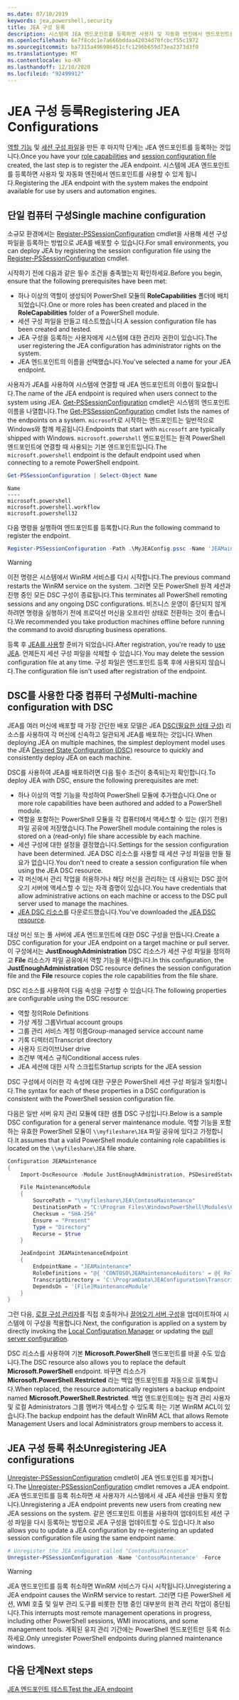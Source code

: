 ```yaml
---
ms.date: 07/10/2019
keywords: jea,powershell,security
title: JEA 구성 등록
description: 시스템에 JEA 엔드포인트를 등록하면 사용자 및 자동화 엔진에서 엔드포인트를 사용할 수 있게 됩니다.
ms.openlocfilehash: 6e7f8cdc1e7a666bddaa42034d70fcbcf55c1972
ms.sourcegitcommit: ba7315a496986451cfc1296b659d73ea2373d3f0
ms.translationtype: MT
ms.contentlocale: ko-KR
ms.lasthandoff: 12/10/2020
ms.locfileid: "92499912"
---
```

# <a name="registering-jea-configurations"></a><span data-ttu-id="651bc-104">JEA 구성 등록</span><span class="sxs-lookup"><span data-stu-id="651bc-104">Registering JEA Configurations</span></span>

<span data-ttu-id="651bc-105">[역할 기능](role-capabilities.md) 및 [세션 구성 파일](session-configurations.md)을 만든 후 마지막 단계는 JEA 엔드포인트를 등록하는 것입니다.</span><span class="sxs-lookup"><span data-stu-id="651bc-105">Once you have your [role capabilities](role-capabilities.md) and [session configuration file](session-configurations.md) created, the last step is to register the JEA endpoint.</span></span> <span data-ttu-id="651bc-106">시스템에 JEA 엔드포인트를 등록하면 사용자 및 자동화 엔진에서 엔드포인트를 사용할 수 있게 됩니다.</span><span class="sxs-lookup"><span data-stu-id="651bc-106">Registering the JEA endpoint with the system makes the endpoint available for use by users and automation engines.</span></span>

## <a name="single-machine-configuration"></a><span data-ttu-id="651bc-107">단일 컴퓨터 구성</span><span class="sxs-lookup"><span data-stu-id="651bc-107">Single machine configuration</span></span>

<span data-ttu-id="651bc-108">소규모 환경에서는 [Register-PSSessionConfiguration](/powershell/module/microsoft.powershell.core/register-pssessionconfiguration) cmdlet을 사용해 세션 구성 파일을 등록하는 방법으로 JEA를 배포할 수 있습니다.</span><span class="sxs-lookup"><span data-stu-id="651bc-108">For small environments, you can deploy JEA by registering the session configuration file using the [Register-PSSessionConfiguration](/powershell/module/microsoft.powershell.core/register-pssessionconfiguration) cmdlet.</span></span>

<span data-ttu-id="651bc-109">시작하기 전에 다음과 같은 필수 조건을 충족했는지 확인하세요.</span><span class="sxs-lookup"><span data-stu-id="651bc-109">Before you begin, ensure that the following prerequisites have been met:</span></span>

- <span data-ttu-id="651bc-110">하나 이상의 역할이 생성되어 PowerShell 모듈의 **RoleCapabilities** 폴더에 배치되었습니다.</span><span class="sxs-lookup"><span data-stu-id="651bc-110">One or more roles has been created and placed in the **RoleCapabilities** folder of a PowerShell module.</span></span>
- <span data-ttu-id="651bc-111">세션 구성 파일을 만들고 테스트했습니다.</span><span class="sxs-lookup"><span data-stu-id="651bc-111">A session configuration file has been created and tested.</span></span>
- <span data-ttu-id="651bc-112">JEA 구성을 등록하는 사용자에게 시스템에 대한 관리자 권한이 있습니다.</span><span class="sxs-lookup"><span data-stu-id="651bc-112">The user registering the JEA configuration has administrator rights on the system.</span></span>
- <span data-ttu-id="651bc-113">JEA 엔드포인트의 이름을 선택했습니다.</span><span class="sxs-lookup"><span data-stu-id="651bc-113">You've selected a name for your JEA endpoint.</span></span>

<span data-ttu-id="651bc-114">사용자가 JEA를 사용하여 시스템에 연결할 때 JEA 엔드포인트의 이름이 필요합니다.</span><span class="sxs-lookup"><span data-stu-id="651bc-114">The name of the JEA endpoint is required when users connect to the system using JEA.</span></span> <span data-ttu-id="651bc-115">[Get-PSSessionConfiguration](/powershell/module/microsoft.powershell.core/get-pssessionconfiguration) cmdlet은 시스템의 엔드포인트 이름을 나열합니다.</span><span class="sxs-lookup"><span data-stu-id="651bc-115">The [Get-PSSessionConfiguration](/powershell/module/microsoft.powershell.core/get-pssessionconfiguration) cmdlet lists the names of the endpoints on a system.</span></span> <span data-ttu-id="651bc-116">`microsoft`로 시작하는 엔드포인트는 일반적으로 Windows와 함께 제공됩니다.</span><span class="sxs-lookup"><span data-stu-id="651bc-116">Endpoints that start with `microsoft` are typically shipped with Windows.</span></span> <span data-ttu-id="651bc-117">`microsoft.powershell` 엔드포인트는 원격 PowerShell 엔드포인트에 연결할 때 사용되는 기본 엔드포인트입니다.</span><span class="sxs-lookup"><span data-stu-id="651bc-117">The `microsoft.powershell` endpoint is the default endpoint used when connecting to a remote PowerShell endpoint.</span></span>

```powershell
Get-PSSessionConfiguration | Select-Object Name
```

```Output
Name
----
microsoft.powershell
microsoft.powershell.workflow
microsoft.powershell32
```

<span data-ttu-id="651bc-118">다음 명령을 실행하여 엔드포인트를 등록합니다.</span><span class="sxs-lookup"><span data-stu-id="651bc-118">Run the following command to register the endpoint.</span></span>

```powershell
Register-PSSessionConfiguration -Path .\MyJEAConfig.pssc -Name 'JEAMaintenance' -Force
```

> [!WARNING]
> <span data-ttu-id="651bc-119">이전 명령은 시스템에서 WinRM 서비스를 다시 시작합니다.</span><span class="sxs-lookup"><span data-stu-id="651bc-119">The previous command restarts the WinRM service on the system.</span></span> <span data-ttu-id="651bc-120">그러면 모든 PowerShell 원격 세션과 진행 중인 모든 DSC 구성이 종료됩니다.</span><span class="sxs-lookup"><span data-stu-id="651bc-120">This terminates all PowerShell remoting sessions and any ongoing DSC configurations.</span></span> <span data-ttu-id="651bc-121">비즈니스 운영이 중단되지 않게 하려면 명령을 실행하기 전에 프로덕션 머신을 오프라인 상태로 전환하는 것이 좋습니다.</span><span class="sxs-lookup"><span data-stu-id="651bc-121">We recommended you take production machines offline before running the command to avoid disrupting business operations.</span></span>

<span data-ttu-id="651bc-122">등록 후 [JEA를 사용](using-jea.md)할 준비가 되었습니다.</span><span class="sxs-lookup"><span data-stu-id="651bc-122">After registration, you're ready to [use JEA](using-jea.md).</span></span> <span data-ttu-id="651bc-123">언제든지 세션 구성 파일을 삭제할 수 있습니다.</span><span class="sxs-lookup"><span data-stu-id="651bc-123">You may delete the session configuration file at any time.</span></span> <span data-ttu-id="651bc-124">구성 파일은 엔드포인트 등록 후에 사용되지 않습니다.</span><span class="sxs-lookup"><span data-stu-id="651bc-124">The configuration file isn't used after registration of the endpoint.</span></span>

## <a name="multi-machine-configuration-with-dsc"></a><span data-ttu-id="651bc-125">DSC를 사용한 다중 컴퓨터 구성</span><span class="sxs-lookup"><span data-stu-id="651bc-125">Multi-machine configuration with DSC</span></span>

<span data-ttu-id="651bc-126">JEA를 여러 머신에 배포할 때 가장 간단한 배포 모델은 JEA [DSC(필요한 상태 구성)](../../../dsc/overview/overview.md) 리소스를 사용하여 각 머신에 신속하고 일관되게 JEA를 배포하는 것입니다.</span><span class="sxs-lookup"><span data-stu-id="651bc-126">When deploying JEA on multiple machines, the simplest deployment model uses the JEA [Desired State Configuration (DSC)](../../../dsc/overview/overview.md) resource to quickly and consistently deploy JEA on each machine.</span></span>

<span data-ttu-id="651bc-127">DSC를 사용하여 JEA를 배포하려면 다음 필수 조건이 충족되는지 확인합니다.</span><span class="sxs-lookup"><span data-stu-id="651bc-127">To deploy JEA with DSC, ensure the following prerequisites are met:</span></span>

- <span data-ttu-id="651bc-128">하나 이상의 역할 기능을 작성하여 PowerShell 모듈에 추가했습니다.</span><span class="sxs-lookup"><span data-stu-id="651bc-128">One or more role capabilities have been authored and added to a PowerShell module.</span></span>
- <span data-ttu-id="651bc-129">역할을 포함하는 PowerShell 모듈을 각 컴퓨터에서 액세스할 수 있는 (읽기 전용) 파일 공유에 저장했습니다.</span><span class="sxs-lookup"><span data-stu-id="651bc-129">The PowerShell module containing the roles is stored on a (read-only) file share accessible by each machine.</span></span>
- <span data-ttu-id="651bc-130">세션 구성에 대한 설정을 결정했습니다.</span><span class="sxs-lookup"><span data-stu-id="651bc-130">Settings for the session configuration have been determined.</span></span> <span data-ttu-id="651bc-131">JEA DSC 리소스를 사용할 때 세션 구성 파일을 만들 필요가 없습니다.</span><span class="sxs-lookup"><span data-stu-id="651bc-131">You don't need to create a session configuration file when using the JEA DSC resource.</span></span>
- <span data-ttu-id="651bc-132">각 머신에서 관리 작업을 허용하거나 해당 머신을 관리하는 데 사용되는 DSC 끌어오기 서버에 액세스할 수 있는 자격 증명이 있습니다.</span><span class="sxs-lookup"><span data-stu-id="651bc-132">You have credentials that allow administrative actions on each machine or access to the DSC pull server used to manage the machines.</span></span>
- <span data-ttu-id="651bc-133">[JEA DSC 리소스](https://github.com/powershell/JEA/tree/master/DSC%20Resource)를 다운로드했습니다.</span><span class="sxs-lookup"><span data-stu-id="651bc-133">You've downloaded the [JEA DSC resource](https://github.com/powershell/JEA/tree/master/DSC%20Resource).</span></span>

<span data-ttu-id="651bc-134">대상 머신 또는 풀 서버에 JEA 엔드포인트에 대한 DSC 구성을 만듭니다.</span><span class="sxs-lookup"><span data-stu-id="651bc-134">Create a DSC configuration for your JEA endpoint on a target machine or pull server.</span></span> <span data-ttu-id="651bc-135">이 구성에서는 **JustEnoughAdministration** DSC 리소스가 세션 구성 파일을 정의하고 **File** 리소스가 파일 공유에서 역할 기능을 복사합니다.</span><span class="sxs-lookup"><span data-stu-id="651bc-135">In this configuration, the **JustEnoughAdministration** DSC resource defines the session configuration file and the **File** resource copies the role capabilities from the file share.</span></span>

<span data-ttu-id="651bc-136">DSC 리소스를 사용하여 다음 속성을 구성할 수 있습니다.</span><span class="sxs-lookup"><span data-stu-id="651bc-136">The following properties are configurable using the DSC resource:</span></span>

- <span data-ttu-id="651bc-137">역할 정의</span><span class="sxs-lookup"><span data-stu-id="651bc-137">Role Definitions</span></span>
- <span data-ttu-id="651bc-138">가상 계정 그룹</span><span class="sxs-lookup"><span data-stu-id="651bc-138">Virtual account groups</span></span>
- <span data-ttu-id="651bc-139">그룹 관리 서비스 계정 이름</span><span class="sxs-lookup"><span data-stu-id="651bc-139">Group-managed service account name</span></span>
- <span data-ttu-id="651bc-140">기록 디렉터리</span><span class="sxs-lookup"><span data-stu-id="651bc-140">Transcript directory</span></span>
- <span data-ttu-id="651bc-141">사용자 드라이브</span><span class="sxs-lookup"><span data-stu-id="651bc-141">User drive</span></span>
- <span data-ttu-id="651bc-142">조건부 액세스 규칙</span><span class="sxs-lookup"><span data-stu-id="651bc-142">Conditional access rules</span></span>
- <span data-ttu-id="651bc-143">JEA 세션에 대한 시작 스크립트</span><span class="sxs-lookup"><span data-stu-id="651bc-143">Startup scripts for the JEA session</span></span>

<span data-ttu-id="651bc-144">DSC 구성에서 이러한 각 속성에 대한 구문은 PowerShell 세션 구성 파일과 일치합니다.</span><span class="sxs-lookup"><span data-stu-id="651bc-144">The syntax for each of these properties in a DSC configuration is consistent with the PowerShell session configuration file.</span></span>

<span data-ttu-id="651bc-145">다음은 일반 서버 유지 관리 모듈에 대한 샘플 DSC 구성입니다.</span><span class="sxs-lookup"><span data-stu-id="651bc-145">Below is a sample DSC configuration for a general server maintenance module.</span></span> <span data-ttu-id="651bc-146">역할 기능을 포함하는 유효한 PowerShell 모듈이 `\\myfileshare\JEA` 파일 공유에 있다고 가정합니다.</span><span class="sxs-lookup"><span data-stu-id="651bc-146">It assumes that a valid PowerShell module containing role capabilities is located on the `\\myfileshare\JEA` file share.</span></span>

```powershell
Configuration JEAMaintenance
{
    Import-DscResource -Module JustEnoughAdministration, PSDesiredStateConfiguration

    File MaintenanceModule
    {
        SourcePath = "\\myfileshare\JEA\ContosoMaintenance"
        DestinationPath = "C:\Program Files\WindowsPowerShell\Modules\ContosoMaintenance"
        Checksum = "SHA-256"
        Ensure = "Present"
        Type = "Directory"
        Recurse = $true
    }

    JeaEndpoint JEAMaintenanceEndpoint
    {
        EndpointName = "JEAMaintenance"
        RoleDefinitions = "@{ 'CONTOSO\JEAMaintenanceAuditors' = @{ RoleCapabilities = 'GeneralServerMaintenance-Audit' }; 'CONTOSO\JEAMaintenanceAdmins' = @{ RoleCapabilities = 'GeneralServerMaintenance-Audit', 'GeneralServerMaintenance-Admin' } }"
        TranscriptDirectory = 'C:\ProgramData\JEAConfiguration\Transcripts'
        DependsOn = '[File]MaintenanceModule'
    }
}
```

<span data-ttu-id="651bc-147">그런 다음, [로컬 구성 관리자](/powershell/scripting/dsc/managing-nodes/metaConfig)를 직접 호출하거나 [끌어오기 서버 구성](/powershell/scripting/dsc/pull-server/pullServer)을 업데이트하여 시스템에 이 구성을 적용합니다.</span><span class="sxs-lookup"><span data-stu-id="651bc-147">Next, the configuration is applied on a system by directly invoking the [Local Configuration Manager](/powershell/scripting/dsc/managing-nodes/metaConfig) or updating the [pull server configuration](/powershell/scripting/dsc/pull-server/pullServer).</span></span>

<span data-ttu-id="651bc-148">DSC 리소스를 사용하여 기본 **Microsoft.PowerShell** 엔드포인트를 바꿀 수도 있습니다.</span><span class="sxs-lookup"><span data-stu-id="651bc-148">The DSC resource also allows you to replace the default **Microsoft.PowerShell** endpoint.</span></span> <span data-ttu-id="651bc-149">바꾸면 리소스가 **Microsoft.PowerShell.Restricted** 라는 백업 엔드포인트를 자동으로 등록합니다.</span><span class="sxs-lookup"><span data-stu-id="651bc-149">When replaced, the resource automatically registers a backup endpoint named **Microsoft.PowerShell.Restricted**.</span></span> <span data-ttu-id="651bc-150">백업 엔드포인트에는 원격 관리 사용자 및 로컬 Administrators 그룹 멤버가 액세스할 수 있도록 하는 기본 WinRM ACL이 있습니다.</span><span class="sxs-lookup"><span data-stu-id="651bc-150">The backup endpoint has the default WinRM ACL that allows Remote Management Users and local Administrators group members to access it.</span></span>

## <a name="unregistering-jea-configurations"></a><span data-ttu-id="651bc-151">JEA 구성 등록 취소</span><span class="sxs-lookup"><span data-stu-id="651bc-151">Unregistering JEA configurations</span></span>

<span data-ttu-id="651bc-152">[Unregister-PSSessionConfiguration](/powershell/module/microsoft.powershell.core/Unregister-PSSessionConfiguration) cmdlet이 JEA 엔드포인트를 제거합니다.</span><span class="sxs-lookup"><span data-stu-id="651bc-152">The [Unregister-PSSessionConfiguration](/powershell/module/microsoft.powershell.core/Unregister-PSSessionConfiguration) cmdlet removes a JEA endpoint.</span></span> <span data-ttu-id="651bc-153">JEA 엔드포인트를 등록 취소하면 새 사용자가 시스템에서 새 JEA 세션을 만들지 못합니다.</span><span class="sxs-lookup"><span data-stu-id="651bc-153">Unregistering a JEA endpoint prevents new users from creating new JEA sessions on the system.</span></span> <span data-ttu-id="651bc-154">같은 엔드포인트 이름을 사용하여 업데이트된 세션 구성 파일을 다시 등록하는 방법으로 JEA 구성을 업데이트할 수도 있습니다.</span><span class="sxs-lookup"><span data-stu-id="651bc-154">It also allows you to update a JEA configuration by re-registering an updated session configuration file using the same endpoint name.</span></span>

```powershell
# Unregister the JEA endpoint called "ContosoMaintenance"
Unregister-PSSessionConfiguration -Name 'ContosoMaintenance' -Force
```

> [!WARNING]
> <span data-ttu-id="651bc-155">JEA 엔드포인트를 등록 취소하면 WinRM 서비스가 다시 시작됩니다.</span><span class="sxs-lookup"><span data-stu-id="651bc-155">Unregistering a JEA endpoint causes the WinRM service to restart.</span></span> <span data-ttu-id="651bc-156">그러면 다른 PowerShell 세션, WMI 호출 및 일부 관리 도구를 비롯한 진행 중인 대부분의 원격 관리 작업이 중단됩니다.</span><span class="sxs-lookup"><span data-stu-id="651bc-156">This interrupts most remote management operations in progress, including other PowerShell sessions, WMI invocations, and some management tools.</span></span> <span data-ttu-id="651bc-157">계획된 유지 관리 기간에는 PowerShell 엔드포인트만 등록 취소하세요.</span><span class="sxs-lookup"><span data-stu-id="651bc-157">Only unregister PowerShell endpoints during planned maintenance windows.</span></span>

## <a name="next-steps"></a><span data-ttu-id="651bc-158">다음 단계</span><span class="sxs-lookup"><span data-stu-id="651bc-158">Next steps</span></span>

[<span data-ttu-id="651bc-159">JEA 엔드포인트 테스트</span><span class="sxs-lookup"><span data-stu-id="651bc-159">Test the JEA endpoint</span></span>](using-jea.md)
